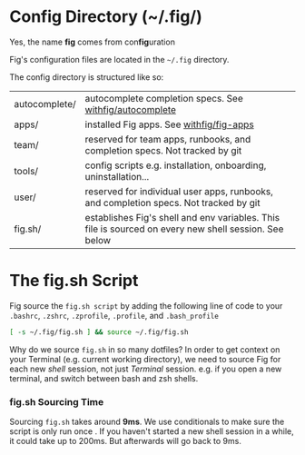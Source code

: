 # Config Directory (~/.fig/)
Yes, the name **fig** comes from con**fig**uration



Fig's configuration files are located in the  `~/.fig` directory.



The config directory is structured like so:


<table>
<tr>
    <td>autocomplete/</td>
    <td>autocomplete completion specs. See <a href="https://github.com/withfig/autocomplete"> withfig/autocomplete</a></td>
</tr>
<tr>
    <td>apps/</td>
    <td>installed Fig apps. See <a href="https://github.com/withfig/autocomplete"> withfig/fig-apps</a> </td>
</tr>
<tr>
    <td>team/</td>
    <td>reserved for team apps, runbooks, and completion specs. Not tracked by git</td>
</tr>
<tr>
    <td>tools/</td>
    <td>config scripts e.g. installation, onboarding, uninstallation...</td>
</tr>
<tr>
    <td>user/</td>
    <td>reserved for individual user apps, runbooks, and completion specs. Not tracked by git</td>
</tr>
<tr>
    <td>fig.sh/</td>
    <td>establishes Fig's shell and env variables. This file is sourced on every new shell session. See below</td>
</tr>
</table>



# The fig.sh Script

Fig source the `fig.sh script` by adding the following line of code to your `.bashrc`, `.zshrc`, `.zprofile`, `.profile`, and `.bash_profile`

```bash
[ -s ~/.fig/fig.sh ] && source ~/.fig/fig.sh
```



Why do we source `fig.sh` in so many dotfiles? In order to get context on your Terminal (e.g. current working directory), we need to source Fig for each new *shell* session, not just *Terminal* session. e.g. if you open a new terminal, and switch between bash and zsh shells.


### fig.sh Sourcing Time

Sourcing `fig.sh`  takes around **9ms**. We use conditionals to make sure the script is only run once . If you haven't started a new shell session in a while, it could take up to 200ms. But afterwards will go back to 9ms.

